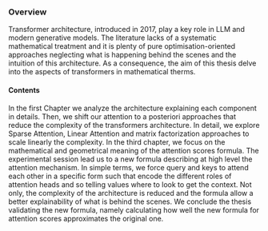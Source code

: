 ### Overview

Transformer architecture, introduced in 2017, play a key role in LLM and modern generative models. The literature lacks of a systematic mathematical treatment and it is plenty of pure optimisation-oriented 
approaches neglecting what is happening behind the scenes and the intuition of this architecture. As a consequence, the aim of this thesis delve into the aspects of transformers in mathematical therms. 

#### Contents

In the first Chapter we analyze the architecture explaining each component in details. Then, we shift our attention to a posteriori approaches that reduce the complexity of the transformers architecture.
In detail, we explore Sparse Attention, Linear Attention and matrix factorization approaches to scale linearly the complexity. In the third chapter, we focus on the mathematical and geometrical meaning of
the attention scores formula. The experimental session lead us to a new formula describing at high level the attention mechanism. In simple terms, we force query and keys to attend each other in a specific
form such that encode the different roles of attention heads and so telling values where to look to get the context. Not only, the complexity of the architecture is reduced and the formula allow a better 
explainability of what is behind the scenes. We conclude the thesis validating the new formula, namely calculating how well the new formula for attention scores approximates the original one.
